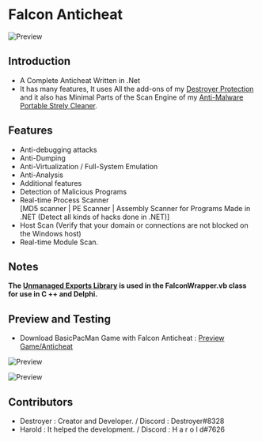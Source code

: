 # Falcon Anticheat

![Preview](https://i.ibb.co/q52bJbN/Notify.png)

## Introduction
- A Complete Anticheat Written in .Net
- It has many features, It uses All the add-ons of my [Destroyer Protection](https://github.com/DestroyerDarkNess/DestroyerProtection) and it also has Minimal Parts of the Scan Engine of my [Anti-Malware Portable Strely Cleaner](https://toolslib.net/downloads/viewdownload/548-strely/).

## Features
- Anti-debugging attacks
- Anti-Dumping
- Anti-Virtualization / Full-System Emulation
- Anti-Analysis
- Additional features
- Detection of Malicious Programs
- Real-time Process Scanner                                                                                                             
    [MD5 scanner | PE Scanner | Assembly Scanner for Programs Made in .NET (Detect all kinds of hacks done in .NET)]
- Host Scan (Verify that your domain or connections are not blocked on the Windows host)
- Real-time Module Scan.

## Notes
**The [Unmanaged Exports Library](https://www.nuget.org/packages/UnmanagedExports) is used in the FalconWrapper.vb class for use in C ++ and Delphi.**
  
## Preview and Testing
  - Download BasicPacMan Game with Falcon Anticheat : [Preview Game/Anticheat](https://github.com/DestroyerDarkNess/Falcon-Anticheat/raw/master/Preview%20Game%26Anticheat.rar)
  
  ![Preview](https://i.ibb.co/8D6hvpR/f2.png)
  
  ![Preview](https://i.ibb.co/DK5x4yZ/F1.png)
  
  ## Contributors
- Destroyer : Creator and Developer.  / Discord : Destroyer#8328 
- Harold : It helped the development. / Discord : H a r o l d#7626

